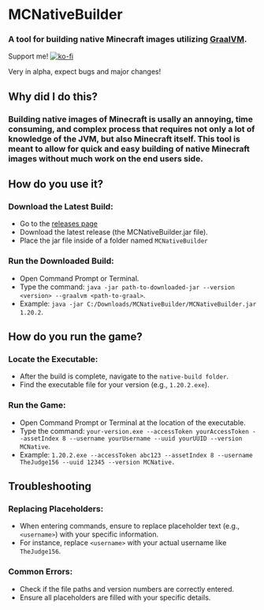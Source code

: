 # MCNativeBuilder
### A tool for building native Minecraft images utilizing [GraalVM](https://github.com/oracle/graal).

Support me!
[![ko-fi](https://ko-fi.com/img/githubbutton_sm.svg)](https://ko-fi.com/N4N1S0WVY)

Very in alpha, expect bugs and major changes!

## Why did I do this?
### Building native images of Minecraft is usally an annoying, time consuming, and complex process that requires not only a lot of knowledge of the JVM, but also Minecraft itself. This tool is meant to allow for quick and easy building of native Minecraft images without much work on the end users side.

## How do you use it?
### Download the Latest Build:
* Go to the [releases page](https://github.com/thejudge156/MCNativeBuilder/releases)
* Download the latest release (the MCNativeBuilder.jar file).
* Place the jar file inside of a folder named ``MCNativeBuilder``

### Run the Downloaded Build:
* Open Command Prompt or Terminal.
* Type the command: ``java -jar path-to-downloaded-jar --version <version> --graalvm <path-to-graal>``.
* Example: ``java -jar C:/Downloads/MCNativeBuilder/MCNativeBuilder.jar 1.20.2``.

## How do you run the game?
### Locate the Executable:
* After the build is complete, navigate to the ``native-build folder``.
* Find the executable file for your version (e.g., ``1.20.2.exe``).

### Run the Game:
* Open Command Prompt or Terminal at the location of the executable.
* Type the command: ``your-version.exe --accessToken yourAccessToken --assetIndex 8 --username yourUsername --uuid yourUUID --version MCNative``.
* Example: ``1.20.2.exe --accessToken abc123 --assetIndex 8 --username TheJudge156 --uuid 12345 --version MCNative.``

## Troubleshooting
### Replacing Placeholders:
* When entering commands, ensure to replace placeholder text (e.g., ``<username>``) with your specific information.
* For instance, replace ``<username>`` with your actual username like ``TheJudge156``.

### Common Errors:
* Check if the file paths and version numbers are correctly entered.
* Ensure all placeholders are filled with your specific details.
